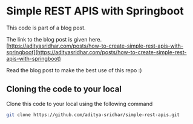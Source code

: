 # Simple REST APIS with Springboot

This code is part of a blog post.

The link to the blog post is given here.
[https://adityasridhar.com/posts/how-to-create-simple-rest-apis-with-springboot](https://adityasridhar.com/posts/how-to-create-simple-rest-apis-with-springboot)

Read the blog post to make the best use of this repo :)

## Cloning the code to your local

Clone this code to your local using the following command

```bash
git clone https://github.com/aditya-sridhar/simple-rest-apis.git
```

